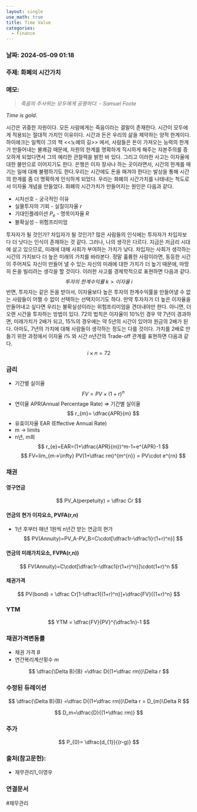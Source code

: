 ```yaml
---
layout: single
use_math: true
title: Time Value
categories:
  - Finance
---
```

### 날짜: 2024-05-09 01:18

### 주제: 화폐의 시간가치


### 메모:
> *죽음의 주사위는 모두에게 공평하다. - Samuel Foote*

  *Time is gold.*
  
시간은 귀중한 자원이다. 모든 사람에게는 죽음이라는 결말이 존재한다. 시간이 모두에게 적용되는 절대적 가치인 이유이다. 시간과 돈은 우리의 삶을 제약하는 양적 한계이다. 하이에크는 일찍이 그의 책 <<노예의 길>> 에서, 사람들은 돈이 가져오는 능력의 한계가 만들어내는 불쾌감 때문에, 자원의 한계를 명확하게 직시하게 해주는 자본주의를 증오하게 되었다면서 그의 예리한 관찰력을 밝힌 바 있다. 그리고 이러한 사고는 이자율에 대한 불만으로 이어지기도 한다. 은행은 이자 장사나 하는 곳이라면서, 시간의 한계를 매기는 일에 대해 불평하기도 한다.우리는 시간에도 돈을 매겨야 한다는 발상을 통해 시간의 한계를 좀 더 명확하게 인식하게 되었다. 우리는 화폐의 시간가치를 나태내는 척도로서 이자율 개념을 만들었다. 화폐의 시간가치가 만들어지는 원인은 다음과 같다.

- 시차선호 - 궁극적인 이유
- 실물투자의 기회 - 실질이자율 $r$
- 기대인플레이션 $P_e$ - 명목이자율 $R$
- 불확실성 - 위험프리미엄

투자자가 될 것인가? 차입자가 될 것인가? 많은 사람들의 인식에는 투자자가 차입자보다 더 낫다는 인식이 존재하는 것 같다. 그러나, 나의 생각은 다르다. 지금은 저금리 시대에 살고 있으므로, 미래에 대해 사회가 부여하는 가치가 낮다. 차입자는 사회가 생각하는 시간의 가치보다 더 높은 미래의 가치를 바라본다. 정말 훌륭한 사람이라면, 동등한 시간이 주어져도 자신이 만들어 낼 수 있는 자신의 미래에 대한 가치가 더 높기 때문에, 마땅히 돈을 빌리려는 생각을 할 것이다. 이러한 사고를 경제학적으로 표현하면 다음과 같다.
$$투자의 \ 한계수익률 \ k > 이자율 \ i$$
반면, 투자자는 같은 돈을 받아서, 이자율보다 높은 투자의 한계수익률을 만들어낼 수 없는 사람들이 어쩔 수 없이 선택하는 선택지이기도 하다. 만약 투자자가 더 높은 이자율을 만들어내고 싶다면 우리는 불확실성이라는 위험프리미엄을 견뎌내야만 한다. 아니면, 더 오랜 시간을 투자하는 방법이 있다. 72의 법칙은 이자율이 10%인 경우 약 7년이 경과하면, 미래가치가 2배가 되고, 15%의 경우에는 약 5년의 시간이 있어야 원금의 2배가 된다. 아마도, 7년의 가치에 대해 사람들이 생각하는 정도는 다를 것이다. 가치를 2배로 만들기 위한 과정에서 이자율 $i$% 와 시간 $n$년간의 Trade-off 관계를 표현하면 다음과 같다.
$$i \times n = 72 $$

### 금리
- 기간별 실이율
$$
FV= PV\times (1+r)^n
$$
- 연이율 APR(Annual Percentage Rate) => 기간별 실이율
$$
r_{m}= \dfrac{APR}{m}
$$
- 유효이자율 EAR (Effective Annual Rate)
- m -> limits
- n년, m회
$$
r_{e}=EAR=(1+\dfrac{APR}{m})^m-1=e^{APR}-1
$$
$$
FV=lim_{m->\infty} PV(1+\dfrac rm)^{m^{n}} = PV\cdot e^{rn}
$$


### 채권
#### 영구연금
$$
PV_A(perpetuity) = \dfrac Cr
$$
#### 연금의 현가 이자요소, PVFA(r,n)
- 1년 후부터 매년 1원씩 n년간 받는 연금의 현가
$$
PV(Annuity)=PV_A-PV_B=C\cdot[\dfrac1r-\dfrac1{r(1+r)^n}]
$$
#### 연금의 미래가치요소, FVPA(r,n))
$$
FV(Annuity)=C\cdot[\dfrac1r-\dfrac1{r(1+r)^n}]\cdot(1+r)^n
$$
#### 채권가격
$$
PV(bond) = \dfrac Cr[1-\dfrac1{(1+r)^n}]+\dfrac{FV}{(1+r)^n}
$$
### YTM
$$
YTM = \dfrac{FV}{PV}^{\dfrac1n}-1
$$
### 채권가격변동률 
- 채권 가격 $B$
- 연간복리계산횟수 $m$

$$
\dfrac{\Delta B}{B} =\dfrac D{(1+\dfrac rm)}\Delta r
$$
### 수정된 듀레이션

$$
\dfrac{\Delta B}{B} =\dfrac D{(1+\dfrac rm)}\Delta r = D_{m}\Delta R
$$

$$
D_m=\dfrac{D}{(1+\dfrac rm)}
$$

### 주가

$$
P_{0}= \dfrac{d_{1}}{(r-g)}
$$
### 출처(참고문헌):
- 재무관리1_이영우

### 연결문서
#재무관리
